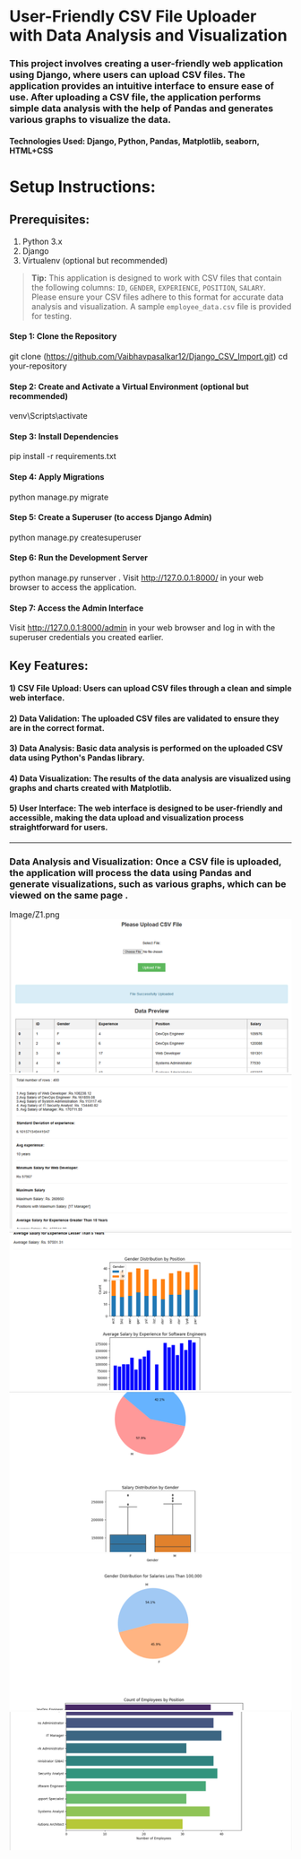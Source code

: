 # User-Friendly CSV File Uploader with Data Analysis and Visualization
### This project involves creating a user-friendly web application using Django, where users can upload CSV files. The application provides an intuitive interface to ensure ease of use. After uploading a CSV file, the application performs simple data analysis with the help of Pandas and generates various graphs to visualize the data.

#### Technologies Used: Django, Python, Pandas, Matplotlib, seaborn, HTML+CSS

# Setup Instructions:
## Prerequisites:
1) Python 3.x
2) Django 
3) Virtualenv (optional but recommended)
> **Tip:** This application is designed to work with CSV files that contain the following columns: `ID`, `GENDER`, `EXPERIENCE`, `POSITION`, `SALARY`. Please ensure your CSV files adhere to this format for accurate data analysis and visualization. A sample `employee_data.csv` file is provided for testing.

#### Step 1: Clone the Repository
git clone (https://github.com/Vaibhavpasalkar12/Django_CSV_Import.git)
cd your-repository
#### Step 2: Create and Activate a Virtual Environment (optional but recommended)
venv\Scripts\activate
#### Step 3: Install Dependencies
pip install -r requirements.txt
#### Step 4: Apply Migrations
python manage.py migrate
#### Step 5: Create a Superuser (to access Django Admin)
python manage.py createsuperuser
#### Step 6: Run the Development Server
python manage.py runserver . 
Visit http://127.0.0.1:8000/ in your web browser to access the application.
#### Step 7: Access the Admin Interface
Visit http://127.0.0.1:8000/admin in your web browser and log in with the superuser credentials you created earlier.

## Key Features:

#### 1) CSV File Upload: Users can upload CSV files through a clean and simple web interface.
#### 2) Data Validation: The uploaded CSV files are validated to ensure they are in the correct format.
#### 3) Data Analysis: Basic data analysis is performed on the uploaded CSV data using Python's Pandas library.
#### 4) Data Visualization: The results of the data analysis are visualized using graphs and charts created with Matplotlib.
#### 5) User Interface: The web interface is designed to be user-friendly and accessible, making the data upload and visualization process straightforward for users.

_____________________________________________________________________________________________________________________________________________________________________

### Data Analysis and Visualization: Once a CSV file is uploaded, the application will process the data using Pandas and generate visualizations, such as various graphs, which can be viewed on the same page .

Image/Z1.png
![Demo](Image/Z1.png)
![Demo](Image/Z2.png)
![Demo](Image/Z3.png)
![Demo](Image/Z4.png)
![Demo](Image/Z5.png)
![Demo](Image/Z6.png)
